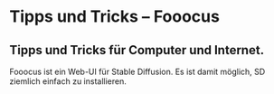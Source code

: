 # Tipps und Tricks&nbsp;– Fooocus  
Tipps und Tricks für Computer und Internet.
---
Fooocus ist ein Web-UI für Stable Diffusion. Es ist damit möglich, SD ziemlich einfach zu installieren.